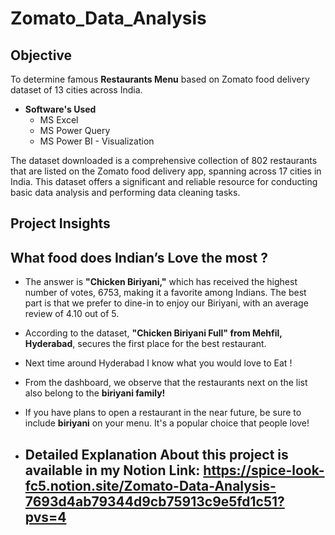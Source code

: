# Zomato_Data_Analysis
## **Objective**

To determine famous **Restaurants Menu** based on Zomato food delivery dataset of 13 cities across India.

- **Software's Used**
    - MS Excel
    - MS Power Query
    - MS Power BI - Visualization

The dataset downloaded is a comprehensive collection of 802 restaurants that are listed on the Zomato food delivery app, spanning across 17 cities in India. This dataset offers a significant and reliable resource for conducting basic data analysis and performing data cleaning tasks.

## Project Insights
## What food does Indian’s Love the most ?

- The answer is **"Chicken Biriyani,"** which has received the highest number of votes, 6753, making it a favorite among Indians. The best part is that we prefer to dine-in to enjoy our Biriyani, with an average review of 4.10 out of 5.
- According to the dataset, **"Chicken Biriyani Full" from Mehfil, Hyderabad**, secures the first place for the best restaurant.
- Next time around Hyderabad I know what you would love to Eat !
- From the dashboard, we observe that the restaurants next on the list also belong to the **biriyani family!**
- If you have plans to open a restaurant in the near future, be sure to include **biriyani** on your menu. It's a popular choice that people love!

- ## Detailed Explanation About this project is available in my Notion Link: https://spice-look-fc5.notion.site/Zomato-Data-Analysis-7693d4ab79344d9cb75913c9e5fd1c51?pvs=4
